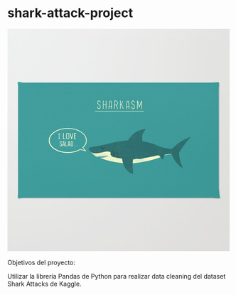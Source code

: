 # shark-attack-project

![shark](https://github.com/mariaversin/shark-attack-project/blob/master/shark.jpg)

Objetivos del proyecto:

Utilizar la librería Pandas de Python para realizar data cleaning del dataset Shark Attacks de Kaggle.
